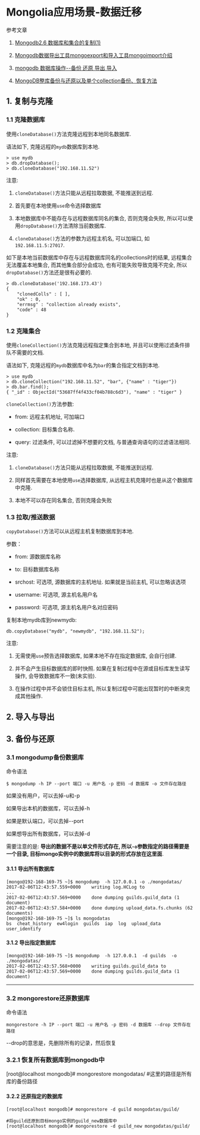 # Mongolia应用场景-数据迁移

参考文章

1. [Mongodb2.6 数据库和集合的复制(1)](https://my.oschina.net/u/1449160/blog/261203)

2. [Mongodb数据导出工具mongoexport和导入工具mongoimport介绍](http://chenzhou123520.iteye.com/blog/1641319)

3. [mongodb 数据库操作--备份 还原 导出 导入](http://www.jb51.net/article/52498.htm)

4. [MongoDB整库备份与还原以及单个collection备份、恢复方法](https://www.cnblogs.com/Joans/p/4453938.html)

## 1. 复制与克隆

### 1.1 克隆数据库

使用`cloneDatabase()`方法克隆远程到本地同名数据库. 

语法如下, 克隆远程的`mydb`数据库到本地.

```
> use mydb
> db.dropDatabase();
> db.cloneDatabase("192.168.11.52")
```

注意: 

1. `cloneDatabase()`方法只能从远程拉取数据, 不能推送到远程. 

2. 首先要在本地使用`use`命令选择数据库

3. 本地数据库中不能存在与远程数据库同名的集合, 否则克隆会失败, 所以可以使用`dropDatabase()`方法清除当前数据库.

4. `cloneDatabase()`方法的参数为远程主机名, 可以加端口, 如`192.168.11.5:27017`.

如下是本地当前数据库中存在与远程数据库同名的collections时的结果, 远程集合无法覆盖本地集合, 而其他集合部分会成功, 也有可能失败导致克隆不完全, 所以`dropDatabase()`方法还是很有必要的.

```
> db.cloneDatabase('192.168.173.43')
{
	"clonedColls" : [ ],
	"ok" : 0,
	"errmsg" : "collection already exists",
	"code" : 48
}
```

### 1.2 克隆集合

使用`cloneCollection()`方法克隆远程指定集合到本地, 并且可以使用过滤条件排队不需要的文档.

语法如下, 克隆远程的`mydb`数据库中名为`bar`的集合指定文档到本地.

```
> use mydb
> db.cloneCollection("192.168.11.52", "bar", {"name" : "tiger"})
> db.bar.find();
{ "_id" : ObjectId("53687ff4f433cf04b788c6d3"), "name" : "tiger" }
```

`cloneCollection()`方法参数:

- from: 远程主机地址, 可加端口

- collection: 目标集合名称. 

- query: 过滤条件, 可以过滤掉不想要的文档, 与普通查询语句的过滤语法相同.

注意:

1. `cloneDatabase()`方法只能从远程拉取数据, 不能推送到远程. 

2. 同样首先需要在本地使用`use`选择数据库, 从远程主机克隆时也是从这个数据库中克隆.

3. 本地不可以存在同名集合, 否则克隆会失败

### 1.3 拉取/推送数据

`copyDatabase()`方法可以从远程主机复制数据库到本地.

参数：

- from: 源数据库名称

- to: 目标数据库名称

- srchost: 可选项, 源数据库的主机地址. 如果就是当前主机, 可以忽略该选项

- username: 可选项, 源主机名用户名

- password: 可选项, 源主机名用户名对应密码

复制本地mydb库到newmydb:

```
db.copyDatabase("mydb", "newmydb", "192.168.11.52");
```

注意:

1. 无需使用`use`预告选择数据库, 如果本地不存在指定数据库, 会自行创建.

2. 并不会产生目标数据库的即时快照. 如果在复制过程中在源或目标库发生读写操作, 会导致数据库不一致(未实验).

3. 在操作过程中并不会锁住目标主机, 所以复制过程中可能出现暂时的中断来完成其他操作.

## 2. 导入与导出

## 3. 备份与还原

### 3.1 mongodump备份数据库

命令语法

```
$ mongodump -h IP --port 端口 -u 用户名 -p 密码 -d 数据库 -o 文件存在路径 
```

如果没有用户，可以去掉-u和-p

如果导出本机的数据库，可以去掉-h

如果是默认端口，可以去掉--port

如果想导出所有数据库，可以去掉-d

需要注意的是: **导出的数据不是以单文件形式存在, 所以`-o`参数指定的路径需要是一个目录, 目标mongo实例中的数据库将以目录的形式存放在这里面**.

#### 3.1.1 导出所有数据库

```
[mongo@192-168-169-75 ~]$ mongodump  -h 127.0.0.1 -o ./mongodatas/
2017-02-06T12:43:57.559+0000	writing log.HCLog to 
...
2017-02-06T12:43:57.569+0000	done dumping guilds.guild_data (1 document)
2017-02-06T12:43:57.584+0000	done dumping upload_data.fs.chunks (62 documents)
[mongo@192-168-169-75 ~]$ ls mongodatas
bs  cheat_history  ew4login  guilds  iap  log  upload_data  user_identify
```

#### 3.1.2 导出指定数据库

```
[mongo@192-168-169-75 ~]$ mongodump  -h 127.0.0.1  -d guilds  -o ./mongodatas/
2017-02-06T12:43:57.568+0000	writing guilds.guild_data to
2017-02-06T12:43:57.569+0000	done dumping guilds.guild_data (1 document)
```

------

### 3.2 mongorestore还原数据库

命令语法

```
mongorestore -h IP --port 端口 -u 用户名 -p 密码 -d 数据库 --drop 文件存在路径 
```

--drop的意思是，先删除所有的记录，然后恢复

### 3.2.1 恢复所有数据库到mongodb中

[root@localhost mongodb]# mongorestore mongodatas/  #这里的路径是所有库的备份路径 
 
#### 3.2.2 还原指定的数据库

```
[root@localhost mongodb]# mongorestore -d guild mongodatas/guild/  
 
#将guild还原到目标mongo实例的guild_new数据库中
[root@localhost mongodb]# mongorestore -d guild_new mongodatas/guild/  
```